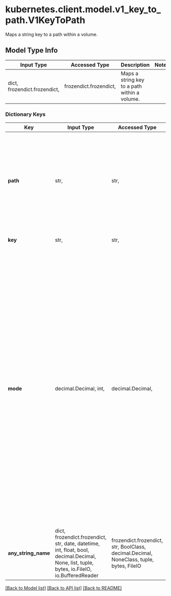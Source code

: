 # kubernetes.client.model.v1_key_to_path.V1KeyToPath

Maps a string key to a path within a volume.

## Model Type Info
Input Type | Accessed Type | Description | Notes
------------ | ------------- | ------------- | -------------
dict, frozendict.frozendict,  | frozendict.frozendict,  | Maps a string key to a path within a volume. | 

### Dictionary Keys
Key | Input Type | Accessed Type | Description | Notes
------------ | ------------- | ------------- | ------------- | -------------
**path** | str,  | str,  | path is the relative path of the file to map the key to. May not be an absolute path. May not contain the path element &#x27;..&#x27;. May not start with the string &#x27;..&#x27;. | 
**key** | str,  | str,  | key is the key to project. | 
**mode** | decimal.Decimal, int,  | decimal.Decimal,  | mode is Optional: mode bits used to set permissions on this file. Must be an octal value between 0000 and 0777 or a decimal value between 0 and 511. YAML accepts both octal and decimal values, JSON requires decimal values for mode bits. If not specified, the volume defaultMode will be used. This might be in conflict with other options that affect the file mode, like fsGroup, and the result can be other mode bits set. | [optional] value must be a 32 bit integer
**any_string_name** | dict, frozendict.frozendict, str, date, datetime, int, float, bool, decimal.Decimal, None, list, tuple, bytes, io.FileIO, io.BufferedReader | frozendict.frozendict, str, BoolClass, decimal.Decimal, NoneClass, tuple, bytes, FileIO | any string name can be used but the value must be the correct type | [optional]

[[Back to Model list]](../../README.md#documentation-for-models) [[Back to API list]](../../README.md#documentation-for-api-endpoints) [[Back to README]](../../README.md)

